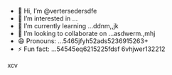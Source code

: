 - 👋 Hi, I’m @vertersedersdfe
- 👀 I’m interested in ...
- 🌱 I’m currently learning ...ddnm,,jk
- 💞️ I’m looking to collaborate on ...asdwerm.,mhj
- 😄 Pronouns: ...5465jfyh52ads5236915263+
- ⚡ Fun fact: ...54545eq6215225fdsf
6vhjwer132212
<!---vbmsdft5484822
verterseder/verterseder is a ✨ special566 ✨ rep12ository because its `README.md` (this file) appears on your GitHub profile.
You can click the Preview link to take a look at your changes.5151456
--->
xcv
